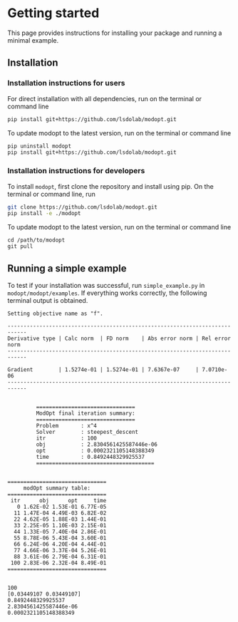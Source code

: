 # Getting started
This page provides instructions for installing your package 
and running a minimal example.

## Installation

### Installation instructions for users
For direct installation with all dependencies, run on the terminal or command line
```sh
pip install git+https://github.com/lsdolab/modopt.git
```
To update modopt to the latest version, run on the terminal or command line
```sh
pip uninstall modopt
pip install git+https://github.com/lsdolab/modopt.git
```

### Installation instructions for developers
To install `modopt`, first clone the repository and install using pip.
On the terminal or command line, run
```sh
git clone https://github.com/lsdolab/modopt.git
pip install -e ./modopt
```
To update modopt to the latest version, run on the terminal or command line
```none
cd /path/to/modopt
git pull
```

## Running a simple example
To test if your installation was successful, run 
`simple_example.py` in `modopt/modopt/examples`.
If everything works correctly, the following terminal output is
obtained.

```none
Setting objective name as "f".

----------------------------------------------------------------------------
Derivative type | Calc norm  | FD norm    | Abs error norm | Rel error norm 
----------------------------------------------------------------------------

Gradient        | 1.5274e-01 | 1.5274e-01 | 7.6367e-07     | 7.0710e-06    
----------------------------------------------------------------------------


         ===============================
         ModOpt final iteration summary:
         ===============================
         Problem       : x^4
         Solver        : steepest_descent
         itr           : 100
         obj           : 2.8304561425587446e-06
         opt           : 0.0002321105148388349
         time          : 0.8492448329925537
         =====================================


===============================
     modOpt summary table:     
===============================
 itr      obj      opt     time
   0 1.62E-02 1.53E-01 6.77E-05
  11 1.47E-04 4.49E-03 6.82E-02
  22 4.62E-05 1.88E-03 1.44E-01
  33 2.25E-05 1.10E-03 2.15E-01
  44 1.33E-05 7.40E-04 2.86E-01
  55 8.78E-06 5.43E-04 3.60E-01
  66 6.24E-06 4.20E-04 4.44E-01
  77 4.66E-06 3.37E-04 5.26E-01
  88 3.61E-06 2.79E-04 6.31E-01
 100 2.83E-06 2.32E-04 8.49E-01
===============================


100
[0.03449107 0.03449107]
0.8492448329925537
2.8304561425587446e-06
0.0002321105148388349
```